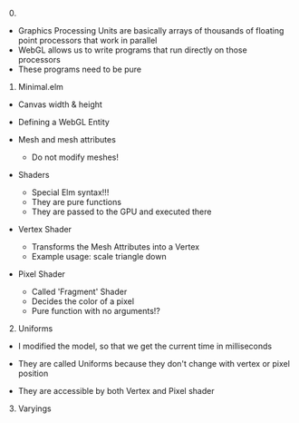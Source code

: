 
0.
  * Graphics Processing Units are basically arrays of thousands of floating point processors that work in parallel
  * WebGL allows us to write programs that run directly on those processors
  * These programs need to be pure


1. Minimal.elm

  * Canvas width & height

  * Defining a WebGL Entity

  * Mesh and mesh attributes
    - Do not modify meshes!

  * Shaders
    - Special Elm syntax!!!
    - They are pure functions
    - They are passed to the GPU and executed there

  * Vertex Shader
    - Transforms the Mesh Attributes into a Vertex
    - Example usage: scale triangle down

  * Pixel Shader
    - Called 'Fragment' Shader
    - Decides the color of a pixel
    - Pure function with no arguments!?


2. Uniforms

  * I modified the model, so that we get the current time in milliseconds

  * They are called Uniforms because they don't change with vertex or pixel position

  * They are accessible by both Vertex and Pixel shader


3. Varyings


